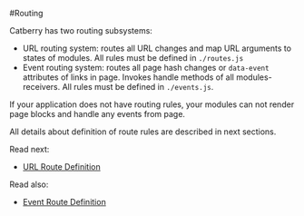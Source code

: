 #Routing

Catberry has two routing subsystems:

* URL routing system: routes all URL changes and map URL arguments 
to states of modules. All rules must be defined in `./routes.js`
* Event routing system: routes all page hash changes or `data-event` 
attributes of links in page. Invokes handle methods of all modules-receivers. 
All rules must be defined in `./events.js`.

If your application does not have routing rules, your modules can not render
page blocks and handle any events from page.

All details about definition of route rules are described in next sections.

Read next:
 
* [URL Route Definition](url-route-definition.md)
 
Read also:

* [Event Route Definition](event-route-definition.md)
